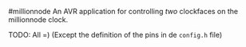 #millionnode
An AVR application for controlling *two* clockfaces on the millionnode clock.


TODO: All =) (Except the definition of the pins in de `config.h` file)